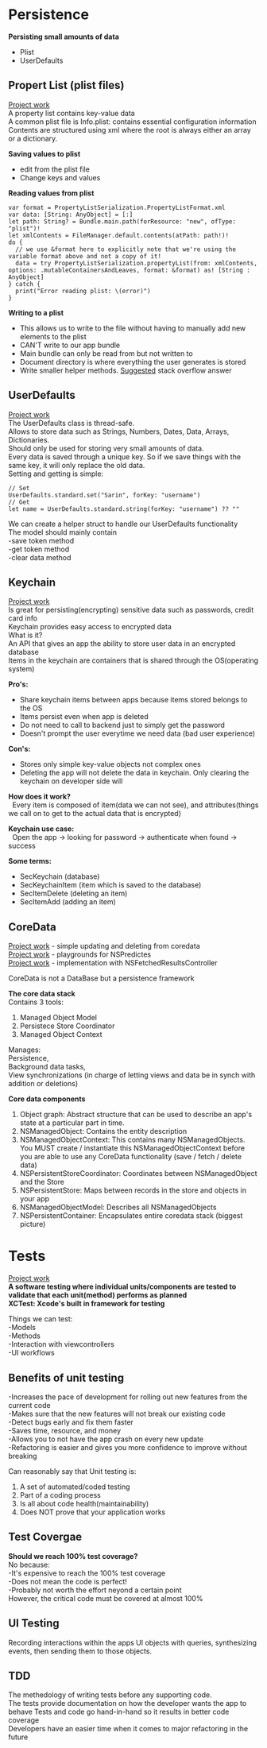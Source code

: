 # Persistence
**Persisting small amounts of data**  
- Plist
- UserDefaults


## Propert List (plist files)
[Project work](https://github.com/SarinSwift/MOB2.1/tree/master/PracticePropertyList)  
A property list contains key-value data  
A common plist file is Info.plist: contains essential configuration information  
Contents are structured using xml where the root is always either an array or a dictionary.  

**Saving values to plist**  
- edit from the plist file  
- Change keys and values

**Reading values from plist** 
```
var format = PropertyListSerialization.PropertyListFormat.xml
var data: [String: AnyObject] = [:]
let path: String? = Bundle.main.path(forResource: "new", ofType: "plist")!
let xmlContents = FileManager.default.contents(atPath: path!)!
do {
  // we use &format here to explicitly note that we're using the variable format above and not a copy of it!
  data = try PropertyListSerialization.propertyList(from: xmlContents, options: .mutableContainersAndLeaves, format: &format) as! [String : AnyObject]
} catch {
  print("Error reading plist: \(error)")
}
```

**Writing to a plist** 
- This allows us to write to the file without having to manually add new elements to the plist  
- CAN'T write to our app bundle
- Main bundle can only be read from but not written to
- Document directory is where everything the user generates is stored
- Write smaller helper methods. [Suggested](https://stackoverflow.com/questions/25100262/save-data-to-plist-file-in-swift) stack overflow answer



## UserDefaults  
[Project work](https://github.com/SarinSwift/MOB2.1/tree/master/UserDefaultsPractice)  
The UserDefaults class is thread-safe.  
Allows to store data such as Strings, Numbers, Dates, Data, Arrays, Dictionaries.  
Should only be used for storing very small amounts of data.  
Every data is saved through a unique key. So if we save things with the same key, it will only replace the old data.  
Setting and getting is simple:  
```
// Set
UserDefaults.standard.set("Sarin", forKey: "username")  
// Get
let name = UserDefaults.standard.string(forKey: "username") ?? ""     
```
We can create a helper struct to handle our UserDefaults functionality  
The model should mainly contain  
-save token method  
-get token method  
-clear data method 


## Keychain
[Project work](https://github.com/SarinSwift/MOB2.1/tree/master/LearningKeychains)  
Is great for persisting(encrypting) sensitive data such as passwords, credit card info  
Keychain provides easy access to encrypted data  
What is it?  
  An API that gives an app the ability to store user data in an encrypted database   
  Items in the keychain are containers that is shared through the OS(operating system)  
  
**Pro's:**  
  - Share keychain items between apps because items stored belongs to the OS  
  - Items persist even when app is deleted  
  - Do not need to call to backend just to simply get the password   
  - Doesn't prompt the user everytime we need data (bad user experience)    
  
**Con's:**   
  - Stores only simple key-value objects not complex ones  
  - Deleting the app will not delete the data in keychain. Only clearing the keychain on developer side will

**How does it work?**  
&nbsp; Every item is composed of item(data we can not see), and attributes(things we call on to get to the actual data that is encrypted)  
  
**Keychain use case:**  
&nbsp; Open the app -> looking for password -> authenticate when found -> success  
  
**Some terms:**
  - SecKeychain (database)
  - SecKeychainItem (item which is saved to the database)
  - SecItemDelete (deleting an item)
  - SecItemAdd (adding an item)
  
  
## CoreData
[Project work](https://github.com/SarinSwift/MOB2.1/tree/master/FriendsCoreData) - simple updating and deleting from coredata  
[Project work](https://github.com/SarinSwift/MOB2.1/tree/master/NSPredicate-Swift-master) - playgrounds for NSPredictes  
[Project work](https://github.com/SarinSwift/MOB2.1/tree/master/WorldCup) - implementation with NSFetchedResultsController

CoreData is not a DataBase but a persistence framework  

**The core data stack**  
Contains 3 tools:  
1. Managed Object Model  
2. Persistece Store Coordinator  
3. Managed Object Context  

Manages:  
Persistence,  
Background data tasks,  
View synchronizations (in charge of letting views and data be in synch with addition or deletions)

**Core data components**  
1. Object graph: Abstract structure that can be used to describe an app's state at a particular part in time.  
2. NSManagedObject: Contains the entity description  
3. NSManagedObjectContext: This contains many NSManagedObjects. You MUST create / instantiate this NSManagedObjectContext before you are able to use any CoreData functionality (save / fetch / delete data)  
4. NSPersistentStoreCoordinator: Coordinates between NSManagedObject and the Store   
5. NSPersistentStore: Maps between records in the store and objects in your app   
6. NSManagedObjectModel: Describes all NSManagedObjects  
7. NSPersistentContainer: Encapsulates entire coredata stack (biggest picture)



# Tests
[Project work](https://github.com/SarinSwift/MOB2.1/tree/master/LearningToUseTests)  
**A software testing where individual units/components are tested to validate that each unit(method) performs as planned**  
**XCTest: Xcode's built in framework for testing**   

Things we can test:  
-Models  
-Methods  
-Interaction with viewcontrollers  
-UI workflows  

## Benefits of unit testing
-Increases the pace of development for rolling out new features from the current code   
-Makes sure that the new features will not break our existing code  
-Detect bugs early and fix them faster  
-Saves time, resource, and money  
-Allows you to not have the app crash on every new update  
-Refactoring is easier and gives you more confidence to improve without breaking  
 


Can reasonably say that Unit testing is: 
1. A set of automated/coded testing 
2. Part of a coding process
3. Is all about code health(maintainability)
4. Does NOT prove that your application works

## Test Covergae
**Should we reach 100% test coverage?**  
No because:  
-It's expensive to reach the 100% test coverage  
-Does not mean the code is perfect!  
-Probably not worth the effort neyond a certain point  
However, the critical code must be covered at almost 100%  

## UI Testing 
Recording interactions within the apps UI objects with queries, synthesizing events, then sending them to those objects.

## TDD
The methedology of writing tests before any supporting code.  
The tests provide documentation on how the developer wants the app to behave
Tests and code go hand-in-hand so it results in better code coverage  
Developers have an easier time when it comes to major refactoring in the future

